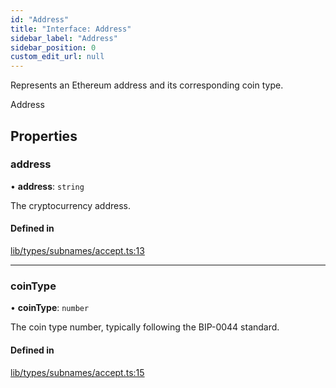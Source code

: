 ```yaml
---
id: "Address"
title: "Interface: Address"
sidebar_label: "Address"
sidebar_position: 0
custom_edit_url: null
---
```


Represents an Ethereum address and its corresponding coin type.

 Address

## Properties

### address

• **address**: `string`

The cryptocurrency address.

#### Defined in

[lib/types/subnames/accept.ts:13](https://github.com/JustaName-id/JustaName-sdk/blob/1dd4ff6/packages/@justaname.id/sdk/src/lib/types/subnames/accept.ts#L13)

___

### coinType

• **coinType**: `number`

The coin type number, typically following the BIP-0044 standard.

#### Defined in

[lib/types/subnames/accept.ts:15](https://github.com/JustaName-id/JustaName-sdk/blob/1dd4ff6/packages/@justaname.id/sdk/src/lib/types/subnames/accept.ts#L15)
